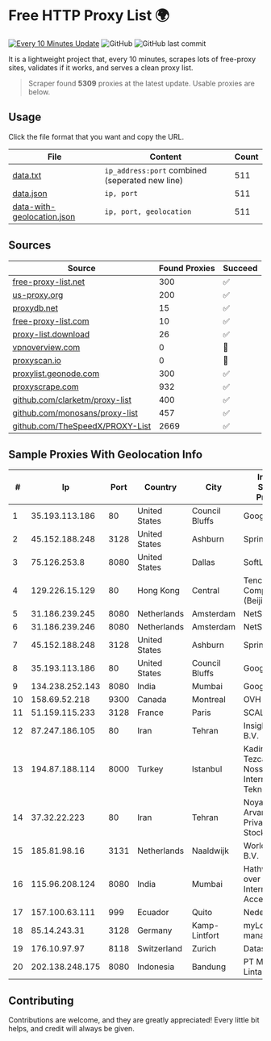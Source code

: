 
# Free HTTP Proxy List 🌍

[![Every 10 Minutes Update](https://github.com/mertguvencli/http-proxy-list/actions/workflows/main.yml/badge.svg?branch=main)](https://github.com/mertguvencli/http-proxy-list/actions/workflows/main.yml)
![GitHub](https://img.shields.io/github/license/mertguvencli/http-proxy-list)
![GitHub last commit](https://img.shields.io/github/last-commit/mertguvencli/http-proxy-list)

It is a lightweight project that, every 10 minutes, scrapes lots of free-proxy sites, validates if it works, and serves a clean proxy list.


> Scraper found **5309** proxies at the latest update. Usable proxies are below.

## Usage

Click the file format that you want and copy the URL.


|File|Content|Count|
|----|-------|-----|
|[data.txt](https://raw.githubusercontent.com/mertguvencli/http-proxy-list/main/proxy-list/data.txt)|`ip_address:port` combined (seperated new line)|511|
|[data.json](https://raw.githubusercontent.com/mertguvencli/http-proxy-list/main/proxy-list/data.json)|`ip, port`|511|
|[data-with-geolocation.json](https://raw.githubusercontent.com/mertguvencli/http-proxy-list/main/proxy-list/data-with-geolocation.json)|`ip, port, geolocation`|511|

## Sources

|Source|Found Proxies|Succeed|
|------|-------------|-------|
|[free-proxy-list.net](https://free-proxy-list.net)|300|✅|
|[us-proxy.org](https://www.us-proxy.org)|200|✅|
|[proxydb.net](http://proxydb.net)|15|✅|
|[free-proxy-list.com](https://free-proxy-list.com/?page=&port=&type%5B%5D=http&type%5B%5D=https&up_time=0&search=Search)|10|✅|
|[proxy-list.download](https://www.proxy-list.download/HTTP)|26|✅|
|[vpnoverview.com](https://vpnoverview.com/privacy/anonymous-browsing/free-proxy-servers)|0|🚫|
|[proxyscan.io](https://www.proxyscan.io)|0|🚫|
|[proxylist.geonode.com](https://proxylist.geonode.com/api/proxy-list?limit=300&page=1&sort_by=lastChecked&sort_type=desc&protocols=http,https)|300|✅|
|[proxyscrape.com](https://api.proxyscrape.com/v2/?request=displayproxies&protocol=http&timeout=10000&country=all&ssl=all&anonymity=all)|932|✅|
|[github.com/clarketm/proxy-list](https://raw.githubusercontent.com/clarketm/proxy-list/master/proxy-list-raw.txt)|400|✅|
|[github.com/monosans/proxy-list](https://raw.githubusercontent.com/monosans/proxy-list/main/proxies/http.txt)|457|✅|
|[github.com/TheSpeedX/PROXY-List](https://raw.githubusercontent.com/TheSpeedX/PROXY-List/master/http.txt)|2669|✅|


## Sample Proxies With Geolocation Info

|#|Ip|Port|Country|City|Internet Service Provider|
|-|--|----|-------|----|-------------------------|
|1|35.193.113.186|80|United States|Council Bluffs|Google LLC|
|2|45.152.188.248|3128|United States|Ashburn|Sprint|
|3|75.126.253.8|8080|United States|Dallas|SoftLayer|
|4|129.226.15.129|80|Hong Kong|Central|Tencent Cloud Computing (Beijing) Co|
|5|31.186.239.245|8080|Netherlands|Amsterdam|NetSkope Inc|
|6|31.186.239.246|8080|Netherlands|Amsterdam|NetSkope Inc|
|7|45.152.188.248|3128|United States|Ashburn|Sprint|
|8|35.193.113.186|80|United States|Council Bluffs|Google LLC|
|9|134.238.252.143|8080|India|Mumbai|Google LLC|
|10|158.69.52.218|9300|Canada|Montreal|OVH SAS|
|11|51.159.115.233|3128|France|Paris|SCALEWAY|
|12|87.247.186.105|80|Iran|Tehran|Insightometrics B.V.|
|13|194.87.188.114|8000|Turkey|Istanbul|Kadir Huseyin Tezcan Nosspeed Internet Teknolojileri|
|14|37.32.22.223|80|Iran|Tehran|Noyan Abr Arvan Co. ( Private Joint Stock)|
|15|185.81.98.16|3131|Netherlands|Naaldwijk|WorldStream B.V.|
|16|115.96.208.124|8080|India|Mumbai|Hathway IP over Cable Internet Access|
|17|157.100.63.111|999|Ecuador|Quito|Nedetel S.A.|
|18|85.14.243.31|3128|Germany|Kamp-Lintfort|myLoc managed IT AG|
|19|176.10.97.97|8118|Switzerland|Zurich|Datasource AG|
|20|202.138.248.175|8080|Indonesia|Bandung|PT Melvar Lintasnusa|



## Contributing

Contributions are welcome, and they are greatly appreciated! Every
little bit helps, and credit will always be given.

